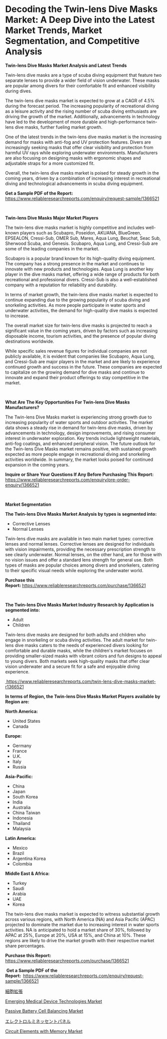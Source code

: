 <p><h1>Decoding the Twin-lens Dive Masks Market: A Deep Dive into the Latest Market Trends, Market Segmentation, and Competitive Analysis</h1></p><p><strong>Twin-lens Dive Masks Market Analysis and Latest Trends</strong></p>
<p><p>Twin-lens dive masks are a type of scuba diving equipment that feature two separate lenses to provide a wider field of vision underwater. These masks are popular among divers for their comfortable fit and enhanced visibility during dives.</p><p>The twin-lens dive masks market is expected to grow at a CAGR of 4.5% during the forecast period. The increasing popularity of recreational diving as a leisure activity and the rising number of scuba diving enthusiasts are driving the growth of the market. Additionally, advancements in technology have led to the development of more durable and high-performance twin-lens dive masks, further fueling market growth.</p><p>One of the latest trends in the twin-lens dive masks market is the increasing demand for masks with anti-fog and UV protection features. Divers are increasingly seeking masks that offer clear visibility and protection from harmful UV rays while exploring underwater environments. Manufacturers are also focusing on designing masks with ergonomic shapes and adjustable straps for a more customized fit.</p><p>Overall, the twin-lens dive masks market is poised for steady growth in the coming years, driven by a combination of increasing interest in recreational diving and technological advancements in scuba diving equipment.</p></p>
<p><strong>Get a Sample PDF of the Report:&nbsp;</strong> <a href="https://www.reliableresearchreports.com/enquiry/request-sample/1366521">https://www.reliableresearchreports.com/enquiry/request-sample/1366521</a></p>
<p>&nbsp;</p>
<p><strong>Twin-lens Dive Masks Major Market Players</strong></p>
<p><p>The twin-lens dive masks market is highly competitive and includes well-known players such as Scubapro, Poseidon, AKUANA, BlueGreen, EPSEALON, Cressi-Sub, OMER Sub, Mares, Aqua Lung, Beuchat, Seac Sub, Sherwood Scuba, and Genesis. Scubapro, Aqua Lung, and Cressi-Sub are some of the leading companies in the market.</p><p>Scubapro is a popular brand known for its high-quality diving equipment. The company has a strong presence in the market and continues to innovate with new products and technologies. Aqua Lung is another key player in the dive masks market, offering a wide range of products for both recreational and professional divers. Cressi-Sub is also a well-established company with a reputation for reliability and durability.</p><p>In terms of market growth, the twin-lens dive masks market is expected to continue expanding due to the growing popularity of scuba diving and snorkeling activities. As more people participate in water sports and underwater activities, the demand for high-quality dive masks is expected to increase.</p><p>The overall market size for twin-lens dive masks is projected to reach a significant value in the coming years, driven by factors such as increasing disposable income, tourism activities, and the presence of popular diving destinations worldwide.</p><p>While specific sales revenue figures for individual companies are not publicly available, it is evident that companies like Scubapro, Aqua Lung, and Cressi-Sub are major players in the market and are likely to experience continued growth and success in the future. These companies are expected to capitalize on the growing demand for dive masks and continue to innovate and expand their product offerings to stay competitive in the market.</p></p>
<p>&nbsp;</p>
<p><strong>What Are The Key Opportunities For Twin-lens Dive Masks Manufacturers?</strong></p>
<p><p>The Twin-lens Dive Masks market is experiencing strong growth due to increasing popularity of water sports and outdoor activities. The market data shows a steady rise in demand for twin-lens dive masks, driven by advancements in technology, design improvements, and rising consumer interest in underwater exploration. Key trends include lightweight materials, anti-fog coatings, and enhanced peripheral vision. The future outlook for the Twin-lens Dive Masks market remains positive, with sustained growth expected as more people engage in recreational diving and snorkeling activities worldwide. In summary, the market looks poised for continued expansion in the coming years.</p></p>
<p><strong>Inquire or Share Your Questions If Any Before Purchasing This Report:</strong> <a href="https://www.reliableresearchreports.com/enquiry/pre-order-enquiry/1366521">https://www.reliableresearchreports.com/enquiry/pre-order-enquiry/1366521</a></p>
<p>&nbsp;</p>
<p><strong>Market Segmentation</strong></p>
<p><strong>The Twin-lens Dive Masks Market Analysis by types is segmented into:</strong></p>
<p><ul><li>Corrective Lenses</li><li>Normal Lenses</li></ul></p>
<p><p>Twin-lens dive masks are available in two main market types: corrective lenses and normal lenses. Corrective lenses are designed for individuals with vision impairments, providing the necessary prescription strength to see clearly underwater. Normal lenses, on the other hand, are for those with no vision issues and offer a standard lens strength for general use. Both types of masks are popular choices among divers and snorkelers, catering to their specific visual needs while exploring the underwater world.</p></p>
<p><strong>Purchase this Report:&nbsp;</strong><a href="https://www.reliableresearchreports.com/purchase/1366521">https://www.reliableresearchreports.com/purchase/1366521</a></p>
<p>&nbsp;</p>
<p><strong>The Twin-lens Dive Masks Market Industry Research by Application is segmented into:</strong></p>
<p><ul><li>Adult</li><li>Children</li></ul></p>
<p><p>Twin-lens dive masks are designed for both adults and children who engage in snorkeling or scuba diving activities. The adult market for twin-lens dive masks caters to the needs of experienced divers looking for comfortable and durable masks, while the children's market focuses on providing smaller-sized masks with vibrant colors and fun designs to appeal to young divers. Both markets seek high-quality masks that offer clear vision underwater and a secure fit for a safe and enjoyable diving experience.</p></p>
<p><a href="https://www.reliableresearchreports.com/twin-lens-dive-masks-market-r1366521">&nbsp;https://www.reliableresearchreports.com/twin-lens-dive-masks-market-r1366521</a></p>
<p><strong>In terms of Region, the Twin-lens Dive Masks Market Players available by Region are:</strong></p>
<p>
    <p> <strong> North America: </strong>
        <ul>
            <li>United States</li>
            <li>Canada</li>
        </ul>
        </p> 
    <p> <strong> Europe: </strong>
        <ul>
            <li>Germany</li>
            <li>France</li>
            <li>U.K.</li>
            <li>Italy</li>
            <li>Russia</li>
        </ul>
        </p> 
    <p> <strong> Asia-Pacific: </strong>
        <ul>
            <li>China</li>
            <li>Japan</li>
            <li>South Korea</li>
            <li>India</li>
            <li>Australia</li>
            <li>China Taiwan</li>
            <li>Indonesia</li>
            <li>Thailand</li>
            <li>Malaysia</li>
        </ul>
        </p> 
    <p> <strong> Latin America: </strong>
        <ul>
            <li>Mexico</li>
            <li>Brazil</li>
            <li>Argentina Korea</li>
            <li>Colombia</li>
        </ul>
        </p> 
    <p> <strong> Middle East & Africa: </strong>
        <ul>
            <li>Turkey</li>
            <li>Saudi</li>
            <li>Arabia</li>
            <li>UAE</li>
            <li>Korea</li>
        </ul>
    </p>
    </p>
<p><p>The twin-lens dive masks market is expected to witness substantial growth across various regions, with North America (NA) and Asia Pacific (APAC) projected to dominate the market due to increasing interest in water sports activities. NA is anticipated to hold a market share of 30%, followed by APAC at 25%, Europe at 20%, USA at 15%, and China at 10%. These regions are likely to drive the market growth with their respective market share percentages.</p></p>
<p><strong>Purchase this Report: </strong><a href="https://www.reliableresearchreports.com/purchase/1366521">https://www.reliableresearchreports.com/purchase/1366521</a></p>
<p>&nbsp;<strong>Get a Sample PDF of the Report:&nbsp;&nbsp;</strong><a href="https://www.reliableresearchreports.com/enquiry/request-sample/1366521">https://www.reliableresearchreports.com/enquiry/request-sample/1366521</a></p>
<p><strong></strong></p>
<p><p><a href="https://medium.com/@dianlms3hanan/2024%E5%B9%B4%E3%81%8B%E3%82%892031%E5%B9%B4%E3%81%BE%E3%81%A7%E3%81%AE%E6%9C%9F%E9%96%93%E3%81%AB%E4%BA%88%E6%B8%AC%E3%81%95%E3%82%8C%E3%82%8Bcell-expansion%E5%B8%82%E5%A0%B4%E3%81%AE%E5%88%86%E6%9E%90%E3%81%A8%E3%82%B5%E3%82%A4%E3%82%BA-e04459151400">細胞拡張</a></p><p><a href="https://github.com/fauzi1101fauzi/Market-Research-Report-List-1/blob/main/emerging-medical-device-technologies-market.md">Emerging Medical Device Technologies Market</a></p><p><a href="https://www.linkedin.com/pulse/passive-battery-cell-balancing-market-research-report-includes-h3nec">Passive Battery Cell Balancing Market</a></p><p><a href="https://medium.com/@alfredodance/%E9%9B%BB%E6%B0%97%E3%83%AB%E3%83%9F%E3%83%8D%E3%82%BB%E3%83%B3%E3%83%88%E3%83%91%E3%83%8D%E3%83%AB%E5%B8%82%E5%A0%B4%E3%81%AE%E8%A6%8F%E6%A8%A1-cagr-%E3%83%88%E3%83%AC%E3%83%B3%E3%83%892024%E5%B9%B4%E3%81%8B%E3%82%892030%E5%B9%B4-1c3c0616d6c7">エレクトロルミネッセントパネル</a></p><p><a href="https://github.com/isharif044/Market-Research-Report-List-1/blob/main/circuit-elements-with-memory-market.md">Circuit Elements with Memory Market</a></p></p>